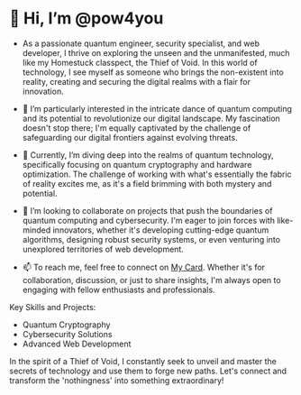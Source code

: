 # 👋 Hi, I’m @pow4you


- As a passionate quantum engineer, security specialist, and web developer, I thrive on exploring the unseen and the unmanifested, much like my Homestuck classpect, the Thief of Void. In this world of technology, I see myself as someone who brings the non-existent into reality, creating and securing the digital realms with a flair for innovation.

- 👀 I’m particularly interested in the intricate dance of quantum computing and its potential to revolutionize our digital landscape. My fascination doesn't stop there; I'm equally captivated by the challenge of safeguarding our digital frontiers against evolving threats.

- 🌱 Currently, I’m diving deep into the realms of quantum technology, specifically focusing on quantum cryptography and hardware optimization. The challenge of working with what's essentially the fabric of reality excites me, as it's a field brimming with both mystery and potential.

- 💞️ I’m looking to collaborate on projects that push the boundaries of quantum computing and cybersecurity. I'm eager to join forces with like-minded innovators, whether it's developing cutting-edge quantum algorithms, designing robust security systems, or even venturing into unexplored territories of web development.

- 📫 To reach me, feel free to connect on [My Card](https://card.pow.gay/). Whether it's for collaboration, discussion, or just to share insights, I'm always open to engaging with fellow enthusiasts and professionals.

Key Skills and Projects:
- Quantum Cryptography
- Cybersecurity Solutions
- Advanced Web Development

In the spirit of a Thief of Void, I constantly seek to unveil and master the secrets of technology and use them to forge new paths. Let's connect and transform the 'nothingness' into something extraordinary!
